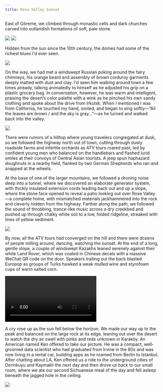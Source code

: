 ```yaml
---
title: Rose Valley Sunset
---
```

East of Göreme, we climbed through monastic cells and dark churches carved into outlandish formations of soft, pale stone.

![](/posts/2020-11-20/goreme1.jpg)
![](/posts/2020-11-20/goreme2.JPG)

Hidden from the sun since the 10th century, the domes had some of the richest blues I'd ever seen.

![](/posts/2020-11-20/goreme3.JPG)

On the way, we had met a windswept Russian poking around the fairy chimneys, his orange beard and assembly of brown corduroy garments deeply matted with dust and clay. I'd seen him walking around town a few times already, talking animatedly to himself as he adjusted his grip on a plastic grocery bag. In conversation, however, he was warm and intelligent, praising the desert’s color palette with a wink as he pinched his own sandy clothing and spoke about the drive from Irkutsk. When I mentioned I was from California, he touched my hand, smiled, and began to sing softly—“All the leaves are brown / and the sky is gray…”—as he turned and walked back into the valley.

![](/posts/2020-11-20/goreme4.jpg)

There were rumors of a hilltop where young travelers congregated at dusk, so we followed the highway north out of town, cutting through dusty roadside farms and infertile orchards as ATV tours roared past, led by confident young men who balanced on the handlebars and flashed lurid smiles at their convoys of Central Asian tourists. A jeep spun haphazard doughnuts in a nearby field, flanked by two German Shepherds who ran and snapped at the wheels.

At the base of one of the larger mountains, we followed a droning noise deep into a tunnel, where we discovered an elaborate generator system, with thickly insulated extension cords leading back out and up a slope, where the stone face opened to reveal a patio looking out over Rose Valley—a complete home, with mismatched materials jackhammered into the rock and cleverly hidden from the highway. Farther along the path, we followed the sound of throbbing, trance-like music across a dry creekbed and pushed up through chalky white soil to a low, folded ridgeline, streaked with lines of yellow sediment.

![](/posts/2020-11-20/goreme5.JPG)

By now, all the ATV tours had converged on the hill and there were dozens of people milling around, dancing, watching the sunset. At the end of a long, gentle slope, a couple of windswept Kazakhs leaned serenely against their white Land Rover, which was coated in Chinese decals with a massive WeChat QR code on the door. Speakers trailing out the back blasted Europop as groups of Turks hawked a weak mulled wine and styrofoam cups of warm salted corn.

![](/posts/2020-11-20/goreme.MOV)

A cry rose up as the sun fell below the horizon. We made our way up to the peak and balanced on the large rock at its edge, leaning out over the desert to watch the dry air swell with pinks and reds unknown in Karaköy. An American named Ken offered to take our picture. He was a compact, well-groomed data scientist who had graduated from Irvine in the 80s and was now living in a rental car, building apps as he roamed from Berlin to Istanbul. After chatting about LA, Ken offered us a ride to the underground cities of Derinkuyu and Kaymakli the next day and then drove us back to our small room, where we ate our second Sichuanese meal of the day and fell asleep beneath the jagged hole in the ceiling.

![](/posts/2020-11-20/goreme6.JPG)



